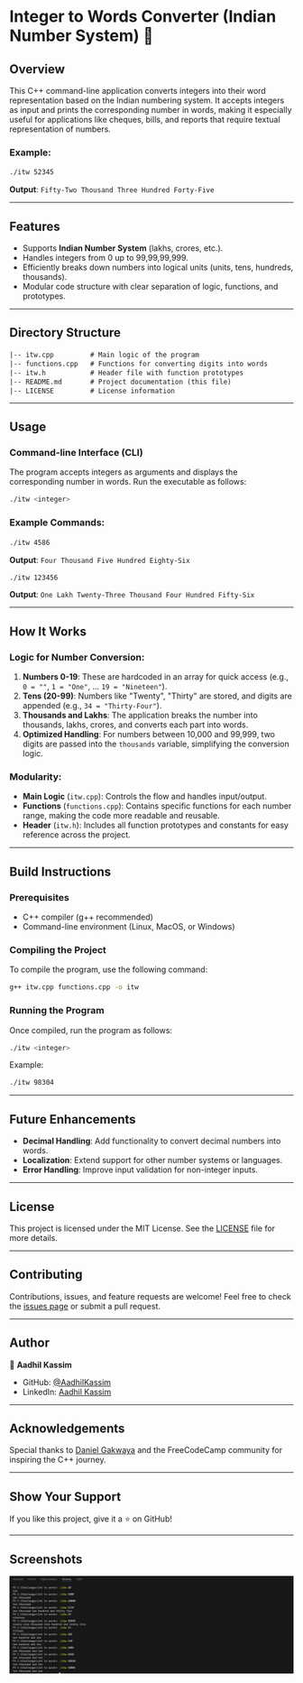 # Integer to Words Converter (Indian Number System) 🧮

## Overview

This C++ command-line application converts integers into their word representation based on the Indian numbering system. It accepts integers as input and prints the corresponding number in words, making it especially useful for applications like cheques, bills, and reports that require textual representation of numbers.

### Example:

```bash
./itw 52345
```

**Output**: `Fifty-Two Thousand Three Hundred Forty-Five`

---

## Features

- Supports **Indian Number System** (lakhs, crores, etc.).
- Handles integers from 0 up to 99,99,99,999.
- Efficiently breaks down numbers into logical units (units, tens, hundreds, thousands).
- Modular code structure with clear separation of logic, functions, and prototypes.

---

## Directory Structure

```
|-- itw.cpp         # Main logic of the program
|-- functions.cpp   # Functions for converting digits into words
|-- itw.h           # Header file with function prototypes
|-- README.md       # Project documentation (this file)
|-- LICENSE         # License information
```

---

## Usage

### Command-line Interface (CLI)

The program accepts integers as arguments and displays the corresponding number in words. Run the executable as follows:

```bash
./itw <integer>
```

### Example Commands:

```bash
./itw 4586
```

**Output**: `Four Thousand Five Hundred Eighty-Six`

```bash
./itw 123456
```

**Output**: `One Lakh Twenty-Three Thousand Four Hundred Fifty-Six`

---

## How It Works

### Logic for Number Conversion:

1. **Numbers 0-19**: These are hardcoded in an array for quick access (e.g., `0 = ""`, `1 = "One"`, ... `19 = "Nineteen"`).
2. **Tens (20-99)**: Numbers like "Twenty", "Thirty" are stored, and digits are appended (e.g., `34 = "Thirty-Four"`).
3. **Thousands and Lakhs**: The application breaks the number into thousands, lakhs, crores, and converts each part into words.
4. **Optimized Handling**: For numbers between 10,000 and 99,999, two digits are passed into the `thousands` variable, simplifying the conversion logic.

### Modularity:

- **Main Logic** (`itw.cpp`): Controls the flow and handles input/output.
- **Functions** (`functions.cpp`): Contains specific functions for each number range, making the code more readable and reusable.
- **Header** (`itw.h`): Includes all function prototypes and constants for easy reference across the project.

---

## Build Instructions

### Prerequisites

- C++ compiler (g++ recommended)
- Command-line environment (Linux, MacOS, or Windows)

### Compiling the Project

To compile the program, use the following command:

```bash
g++ itw.cpp functions.cpp -o itw
```

### Running the Program

Once compiled, run the program as follows:

```bash
./itw <integer>
```

Example:

```bash
./itw 98304
```

---

## Future Enhancements

- **Decimal Handling**: Add functionality to convert decimal numbers into words.
- **Localization**: Extend support for other number systems or languages.
- **Error Handling**: Improve input validation for non-integer inputs.

---

## License

This project is licensed under the MIT License. See the [LICENSE](./LICENSE) file for more details.

---

## Contributing

Contributions, issues, and feature requests are welcome! Feel free to check the [issues page](https://github.com/AadhilKassim/itw/issues) or submit a pull request.

---

## Author

👤 **Aadhil Kassim**

- GitHub: [@AadhilKassim](https://github.com/AadhilKassim)
- LinkedIn: [Aadhil Kassim](www.linkedin.com/in/aadhilkassim)

---

## Acknowledgements

Special thanks to [Daniel Gakwaya](https://www.github.com/rutura) and the FreeCodeCamp community for inspiring the C++ journey.

---

## Show Your Support

If you like this project, give it a ⭐️ on GitHub!

---

## Screenshots

![CLI Example](./tenthousand_screenshot.png)
